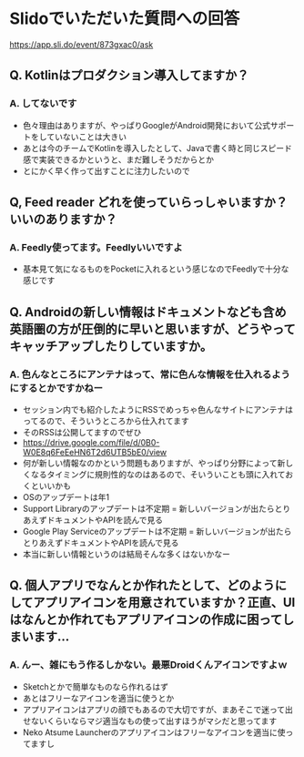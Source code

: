 # Slidoでいただいた質問への回答

https://app.sli.do/event/873gxac0/ask


## Q. Kotlinはプロダクション導入してますか？


### A. してないです

* 色々理由はありますが、やっぱりGoogleがAndroid開発において公式サポートをしていないことは大きい
* あとは今のチームでKotlinを導入したとして、Javaで書く時と同じスピード感で実装できるかというと、まだ難しそうだからとか
 * とにかく早く作って出すことに注力したいので


## Q, Feed reader どれを使っていらっしゃいますか？　いいのありますか？


### A. Feedly使ってます。Feedlyいいですよ

* 基本見て気になるものをPocketに入れるという感じなのでFeedlyで十分な感じです


## Q. Androidの新しい情報はドキュメントなども含め英語圏の方が圧倒的に早いと思いますが、どうやってキャッチアップしたりしていますか。


### A. 色んなところにアンテナはって、常に色んな情報を仕入れるようにするとかですかねー

* セッション内でも紹介したようにRSSでめっちゃ色んなサイトにアンテナはってるので、そういうところから仕入れてます
 * そのRSSは公開してますのでぜひ
 * https://drive.google.com/file/d/0B0-W0E8q6FeEeHN6T2d6UTB5bE0/view
* 何が新しい情報なのかという問題もありますが、やっぱり分野によって新しくなるタイミングに規則性的なのはあるので、そいういことも頭に入れておくといいかも
 * OSのアップデートは年1
 * Support Libraryのアップデートは不定期 = 新しいバージョンが出たらとりあえずドキュメントやAPIを読んで見る
 * Google Play Serviceのアップデートは不定期 = 新しいバージョンが出たらとりあえずドキュメントやAPIを読んで見る
* 本当に新しい情報というのは結局そんな多くはないかなー


## Q. 個人アプリでなんとか作れたとして、どのようにしてアプリアイコンを用意されていますか？正直、UIはなんとか作れてもアプリアイコンの作成に困ってしまいます…


### A. んー、雑にもう作るしかない。最悪Droidくんアイコンですよｗ

* Sketchとかで簡単なものなら作れるはず
* あとはフリーなアイコンを適当に使うとか
* アプリアイコンはアプリの顔でもあるので大切ですが、まあそこで迷って出せないくらいならマジ適当なもの使って出すほうがマシだと思ってます
* Neko Atsume Launcherのアプリアイコンはフリーなアイコンを適当に使ってますし
